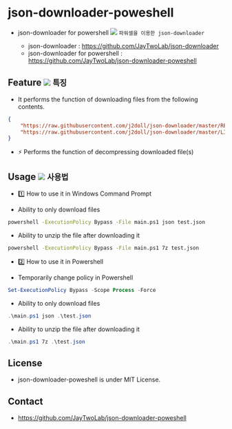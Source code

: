 # json-downloader-poweshell

- json-downloader for powershell <img src="https://j2doll.github.io/j2doll/img/kr.png" /> ```파워셀을 이용한 json-downloader```

   - json-downloader : https://github.com/JayTwoLab/json-downloader
   - json-downloader for powershell : https://github.com/JayTwoLab/json-downloader-poweshell

## Feature <img src="https://j2doll.github.io/j2doll/img/kr.png" /> ```특징```

- It performs the function of downloading files from the following contents.

```json
{
	"https://raw.githubusercontent.com/j2doll/json-downloader/master/README.md" : "README.md" ,
	"https://raw.githubusercontent.com/j2doll/json-downloader/master/LICENSE" : "LICENSE" 
}
```

- :zap: Performs the function of decompressing downloaded file(s)

## Usage <img src="https://j2doll.github.io/j2doll/img/kr.png" /> ```사용법```

- :one: How to use it in Windows Command Prompt

 - Ability to only download files

```cmd
powershell -ExecutionPolicy Bypass -File main.ps1 json test.json
```

 - Ability to unzip the file after downloading it
 
```cmd
powershell -ExecutionPolicy Bypass -File main.ps1 7z test.json
``` 

- :two: How to use it in Powershell

 - Temporarily change policy in Powershell
 
```ps1
Set-ExecutionPolicy Bypass -Scope Process -Force
``` 

 - Ability to only download files

```ps1
.\main.ps1 json .\test.json
```

 - Ability to unzip the file after downloading it
 
```ps1
.\main.ps1 7z .\test.json
``` 

## License

- json-downloader-poweshell is under MIT License.

## Contact 

- https://github.com/JayTwoLab/json-downloader-poweshell

